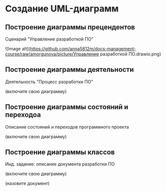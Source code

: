 # Создание UML-диаграмм

## Построение диаграммы прецендентов

Сценарий "Управление разработкой ПО"

![Image alt](https://github.com/anna5812m/docs-management-course/raw/amorgunova/picture/Управление разработкой ПО.drawio.png)

## Построение диаграммы деятельности

Деятельность "Процесс разработки ПО"

(включите свою диаграмму)

## Построение диаграммы состояний и переходоа

Описание состояний и переходов программного проекта

(включите свою диаграмму)

## Построение диаграммы классов

Инд. задание: описание документа разработки ПО

(включите свою диаграмму)

(назовите документ)

